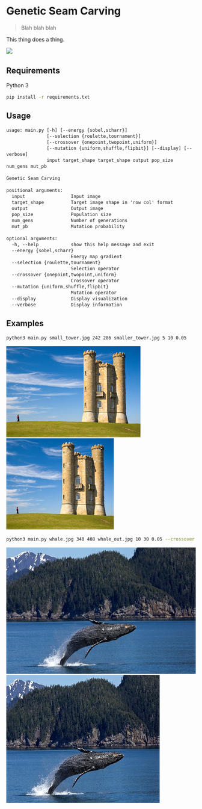 # Genetic Seam Carving
> Blah blah blah

This thing does a thing.

![](https://github.com/EvanLavender13/cs583-final-project/blob/master/output/gifs/waterfall.gif)

## Requirements

Python 3

```sh
pip install -r requirements.txt
```

## Usage
```
usage: main.py [-h] [--energy {sobel,scharr}]
               [--selection {roulette,tournament}]
               [--crossover {onepoint,twopoint,uniform}]
               [--mutation {uniform,shuffle,flipbit}] [--display] [--verbose]
               input target_shape target_shape output pop_size num_gens mut_pb

Genetic Seam Carving

positional arguments:
  input                 Input image
  target_shape          Target image shape in 'row col' format
  output                Output image
  pop_size              Population size
  num_gens              Number of generations
  mut_pb                Mutation probability

optional arguments:
  -h, --help            show this help message and exit
  --energy {sobel,scharr}
                        Energy map gradient
  --selection {roulette,tournament}
                        Selection operator
  --crossover {onepoint,twopoint,uniform}
                        Crossover operator
  --mutation {uniform,shuffle,flipbit}
                        Mutation operator
  --display             Display visualization
  --verbose             Display information
```

## Examples

```sh
python3 main.py small_tower.jpg 242 286 smaller_tower.jpg 5 10 0.05
```

![](https://github.com/EvanLavender13/cs583-final-project/blob/master/images/small_tower.jpg) ![](https://github.com/EvanLavender13/cs583-final-project/blob/master/output/small_tower/pop/05.jpg)

```sh
python3 main.py whale.jpg 340 408 whale_out.jpg 10 30 0.05 --crossover uniform
```

![](https://github.com/EvanLavender13/cs583-final-project/blob/master/images/whale.jpg) 
![](https://github.com/EvanLavender13/cs583-final-project/blob/master/output/whale/crossover/30_uniform.jpg)
